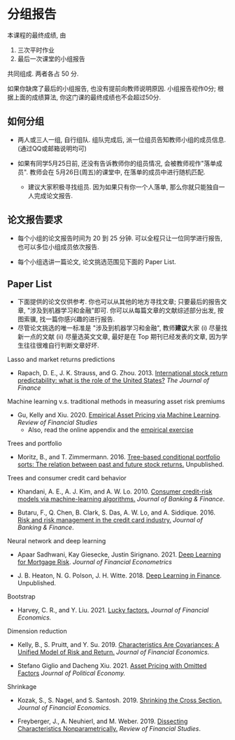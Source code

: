 # 分组报告


本课程的最终成绩, 由

1. 三次平时作业
1. 最后一次课堂的小组报告

共同组成. 两者各占 50 分.

如果你缺席了最后的小组报告, 也没有提前向教师说明原因. 小组报告视作0分;
根据上面的成绩算法, 你这门课的最终成绩也不会超过50分.

## 如何分组

- 两人或三人一组, 自行组队. 组队完成后, 派一位组员告知教师小组的成员信息. (通过QQ或邮箱说明均可)

- 如果有同学5月25日前, 还没有告诉教师你的组员情况, 会被教师视作"落单成员".
教师会在 5月26日(周五)的课堂中, 在落单的成员中进行随机匹配.

   - 建议大家积极寻找组员. 因为如果只有你一个人落单, 那么你就只能独自一人完成论文报告.


## 论文报告要求

- 每个小组的论文报告时间为 20 到 25 分钟. 可以全程只让一位同学进行报告, 也可以多位小组成员依次报告.


- 每个小组选讲一篇论文, 论文挑选范围见下面的 Paper List.


## Paper List

- 下面提供的论文仅供参考. 你也可以从其他的地方寻找文章; 只要最后的报告文章, "涉及到机器学习和金融"即可. 你可以从每篇文章的文献综述部分出发, 按图索骥, 找一篇你感兴趣的进行报告.
- 尽管论文挑选的唯一标准是 "涉及到机器学习和金融", 教师**建议**大家 (i) 尽量找新一点的文献 (ii) 尽量选英文文章, 最好是在 Top 期刊已经发表的文章, 因为学生往往很难自行判断文章好坏.

Lasso and market returns predictions

- Rapach, D. E., J. K. Strauss, and G. Zhou. 2013. 
[International stock return predictability: what is the role of the United States?](../papers/zhou2013.pdf)
*The Journal of Finance*

Machine learning v.s. traditional methods in measuring asset risk premiums

- Gu, Kelly and Xiu. 2020.
[Empirical Asset Pricing via Machine Learning](../papers/xiu2020.pdf). *Review of Financial Studies*
   - Also, read the online appendix and the [empirical exercise](https://bookdown.org/voigtstefan/advanced_empirical_finance_2023/empirical-asset-pricing-via-machine-learning.html)


Trees and portfolio

- Moritz, B., and T. Zimmermann. 2016.
[Tree-based conditional portfolio sorts: The relation between past and future stock returns.](https://papers.ssrn.com/sol3/papers.cfm?abstract_id=2740751)
Unpublished.

Trees and consumer credit card behavior

- Khandani, A. E., A. J. Kim, and A. W. Lo. 2010. 
[Consumer credit-risk models via machine-learning algorithms.](../papers/lo2010.pdf) 
*Journal of Banking & Finance*.

- Butaru, F., Q. Chen, B. Clark, S. Das, A. W. Lo, and A. Siddique. 2016. 
[Risk and risk management in the credit card industry.](../papers/lo2016.pdf) 
*Journal of Banking & Finance*.

Neural network and deep learning

- Apaar Sadhwani, Kay Giesecke, Justin Sirignano. 2021.
[Deep Learning for Mortgage Risk](../papers/nn2021.pdf). 
*Journal of Financial Econometrics*

- J. B. Heaton, N. G. Polson, J. H. Witte. 2018.
[Deep Learning in Finance](https://arxiv.org/abs/1602.06561). Unpublished.

Bootstrap

- Harvey, C. R., and Y. Liu. 2021. 
[Lucky factors.](../papers/liu2021.pdf) 
*Journal of Financial Economics.*

Dimension reduction 

- Kelly, B., S. Pruitt, and Y. Su. 2019. 
[Characteristics Are Covariances: A Unified Model of Risk and Return.](../papers/kelly2019.pdf) 
*Journal of Financial Economics.*

- Stefano Giglio and Dacheng Xiu. 2021.
[Asset Pricing with Omitted Factors](../papers/xiu2021.pdf)
*Journal of Political Economy.*


Shrinkage

- Kozak, S., S. Nagel, and S. Santosh. 2019. 
[Shrinking the Cross Section.](../papers/k2019.pdf)
*Journal of Financial Economics.*


- Freyberger, J., A. Neuhierl, and M. Weber. 2019. 
[Dissecting Characteristics Nonparametrically.](../papers/sh2019.pdf)
*Review of Financial Studies*.